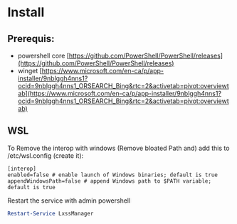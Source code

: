 # Install

## Prerequis:

- powershell core [https://github.com/PowerShell/PowerShell/releases](https://github.com/PowerShell/PowerShell/releases)
- winget [https://www.microsoft.com/en-ca/p/app-installer/9nblggh4nns1?ocid=9nblggh4nns1_ORSEARCH_Bing&rtc=2&activetab=pivot:overviewtab](https://www.microsoft.com/en-ca/p/app-installer/9nblggh4nns1?ocid=9nblggh4nns1_ORSEARCH_Bing&rtc=2&activetab=pivot:overviewtab)


## WSL

To Remove the interop with windows (Remove bloated Path and) add this to /etc/wsl.config (create it):

```text
[interop]
enabled=false # enable launch of Windows binaries; default is true
appendWindowsPath=false # append Windows path to $PATH variable; default is true
```

Restart the service with admin powershell
```powershell
Restart-Service LxssManager
```
